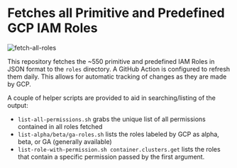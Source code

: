 # Fetches all Primitive and Predefined GCP IAM Roles

![fetch-all-roles](https://github.com/darkbitio/gcp-iam-role-permissions/workflows/fetch-all-roles/badge.svg)

This repository fetches the ~550 primitive and predefined IAM Roles in JSON format to the `roles` directory.  A GitHub Action is configured to refresh them daily.  This allows for automatic tracking of changes as they are made by GCP.

A couple of helper scripts are provided to aid in searching/listing of the output:

* `list-all-permissions.sh` grabs the unique list of all permissions contained in all roles fetched
* `list-alpha/beta/ga-roles.sh` lists the roles labeled by GCP as alpha, beta, or GA (generally available)
* `list-role-with-permission.sh container.clusters.get` lists the roles that contain a specific permission passed by the first argument.
